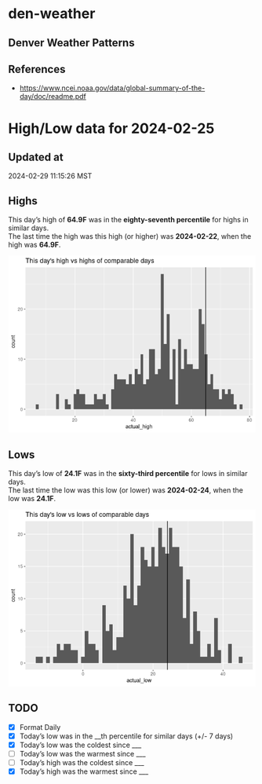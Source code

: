 # den-weather


## Denver Weather Patterns

## References

- <https://www.ncei.noaa.gov/data/global-summary-of-the-day/doc/readme.pdf>

# High/Low data for 2024-02-25

## Updated at

2024-02-29 11:15:26 MST

## Highs

This day’s high of **64.9F** was in the **eighty-seventh percentile**
for highs in similar days.  
The last time the high was this high (or higher) was **2024-02-22**,
when the high was **64.9F**.

![](readme_files/figure-commonmark/unnamed-chunk-4-1.png)

## Lows

This day’s low of **24.1F** was in the **sixty-third percentile** for
lows in similar days.  
The last time the low was this low (or lower) was **2024-02-24**, when
the low was **24.1F**.

![](readme_files/figure-commonmark/unnamed-chunk-6-1.png)

## TODO

- [x] Format Daily
- [x] Today’s low was in the \_\_th percentile for similar days (+/- 7
  days)
- [x] Today’s low was the coldest since \_\_\_
- [ ] Today’s low was the warmest since \_\_\_
- [ ] Today’s high was the coldest since \_\_\_
- [x] Today’s high was the warmest since \_\_\_
